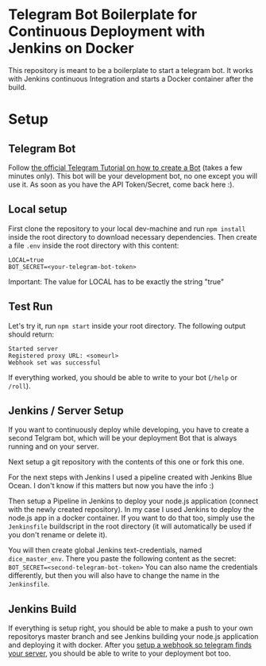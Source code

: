 # Telegram Bot Boilerplate for Continuous Deployment with Jenkins on Docker
This repository is meant to be a boilerplate to start a telegram bot. It works with Jenkins continuous Integration and starts a Docker container after the build.

# Setup
## Telegram Bot
Follow [the official Telegram Tutorial on how to create a Bot](https://core.telegram.org/bots#3-how-do-i-create-a-bot) (takes a few minutes only). This bot will be your development bot, no one except you will use it. As soon as you have the API Token/Secret, come back here :).

## Local setup
First clone the repository to your local dev-machine and run `npm install` inside the root directory to download necessary dependencies. Then create a file `.env` inside the root directory with this content:

```
LOCAL=true
BOT_SECRET=<your-telegram-bot-token>
```

Important: The value for LOCAL has to be exactly the string "true"

## Test Run
Let's try it, run `npm start` inside your root directory. The following output should return:
```
Started server
Registered proxy URL: <someurl>
Webhook set was successful
```
If everything worked, you should be able to write to your bot (`/help` or `/roll`).

## Jenkins / Server Setup
If you want to continuously deploy while developing, you have to create a second Telgram bot, which will be your deployment Bot that is always running and on your server.

Next setup a git repository with the contents of this one or fork this one.

For the next steps with Jenkins I used a pipeline created with Jenkins Blue Ocean. I don't know if this matters but now you have the info :)

Then setup a Pipeline in Jenkins to deploy your node.js application (connect with the newly created repository). In my case I used Jenkins to deploy the node.js app in a docker container. If you want to do that too, simply use the `Jenkinsfile` buildscript in the root directory (it will automatically be used if you don't rename or delete it).

You will then create global Jenkins text-credentials, named `dice_master_env`. There you paste the following content as the secret:
`BOT_SECRET=<second-telegram-bot-token>`
You can also name the credentials differently, but then you will also have to change the name in the `Jenkinsfile`.

## Jenkins Build
If everything is setup right, you should be able to make a push to your own repositorys master branch and see Jenkins building your node.js application and deploying it with docker. After you [setup a webhook so telegram finds your server](https://core.telegram.org/bots/api#getting-updates), you should be able to write to your deployment bot too. 
